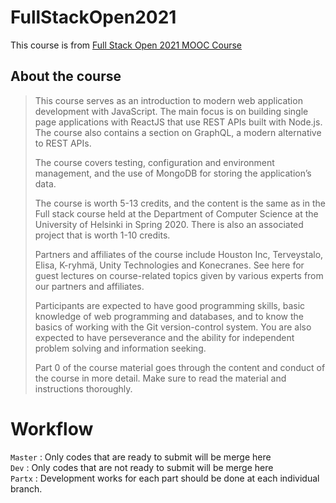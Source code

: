 # FullStackOpen2021
This course is from [Full Stack Open 2021 MOOC Course](https://fullstackopen.com/en/)

## About the course
> This course serves as an introduction to modern web application development with JavaScript. The main focus is on building single page applications with ReactJS that use REST APIs built with Node.js. The course also contains a section on GraphQL, a modern alternative to REST APIs.
> 
> The course covers testing, configuration and environment management, and the use of MongoDB for storing the application’s data.
> 
> The course is worth 5-13 credits, and the content is the same as in the Full stack course held at the Department of Computer Science at the University of Helsinki in Spring 2020. There is also an associated project that is worth 1-10 credits.
> 
> Partners and affiliates of the course include Houston Inc, Terveystalo, Elisa, K-ryhmä, Unity Technologies and Konecranes. See here for guest lectures on course-related topics given by various experts from our partners and affiliates.
> 
> Participants are expected to have good programming skills, basic knowledge of web programming and databases, and to know the basics of working with the Git version-control system. You are also expected to have perseverance and the ability for independent problem solving and information seeking.
> 
> Part 0 of the course material goes through the content and conduct of the course in more detail. Make sure to read the material and instructions thoroughly.

# Workflow
``` Master ``` : Only codes that are ready to submit will be merge here
<br>
``` Dev ``` : Only codes that are not ready to submit will be merge here
<br>
``` Partx ``` : Development works for each part should be done at each individual branch. 

